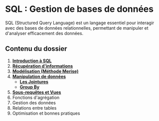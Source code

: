# SQL : Gestion de bases de données

SQL (Structured Query Language) est un langage essentiel pour interagir avec des bases de données relationnelles, permettant de manipuler et d'analyser efficacement des données.

## Contenu du dossier

1. **[Introduction à SQL](./data/sql_intro.md)**
2. **[Récupération d'informations](./data/sql_select_manip.md)**
3. **[Modélisation (Méthode Merise)](./data/modelisation_merise.md)**
4. **[Manipulation de données](./data/sql_manip_donnees.md)**
      - **[Les Jointures](./data/sql_jointures.md)**
      - **[Group By](./data/sql_group_by.md)**
5. **[Sous-requêtes et Vues](./data/sous_requetes_vues.md)**
7. Fonctions d'agrégation
8. Gestion des données
9. Relations entre tables
10. Optimisation et bonnes pratiques
